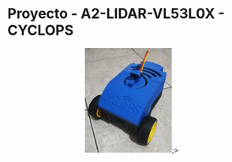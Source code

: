 <!-- Titulo del proyecto -->
# Proyecto - A2-LIDAR-VL53L0X - CYCLOPS

<!-- Logo -->
<div align="center">
  <img src="https://github.com/tpII/2024-A2-LIDAR-Vl53l0/blob/master/Doc/Img/IMG-20250205-WA0008.jpg" width="35%">;>
</div>
